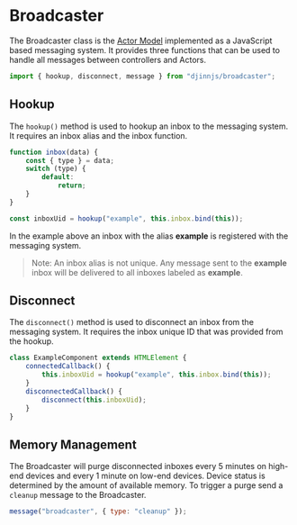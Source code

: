 # Broadcaster

The Broadcaster class is the [Actor Model](/messaging/actor-model) implemented as a JavaScript based messaging system. It provides three functions that can be used to handle all messages between controllers and Actors.

```javascript
import { hookup, disconnect, message } from "djinnjs/broadcaster";
```

## Hookup

The `hookup()` method is used to hookup an inbox to the messaging system. It requires an inbox alias and the inbox function.

```javascript
function inbox(data) {
    const { type } = data;
    switch (type) {
        default:
            return;
    }
}

const inboxUid = hookup("example", this.inbox.bind(this));
```

In the example above an inbox with the alias **example** is registered with the messaging system.

> Note: An inbox alias is not unique. Any message sent to the **example** inbox will be delivered to all inboxes labeled as **example**.

## Disconnect

The `disconnect()` method is used to disconnect an inbox from the messaging system. It requires the inbox unique ID that was provided from the hookup.

```javascript
class ExampleComponent extends HTMLElement {
    connectedCallback() {
        this.inboxUid = hookup("example", this.inbox.bind(this));
    }
    disconnectedCallback() {
        disconnect(this.inboxUid);
    }
}
```

## Memory Management

The Broadcaster will purge disconnected inboxes every 5 minutes on high-end devices and every 1 minute on low-end devices. Device status is determined by the amount of available memory. To trigger a purge send a `cleanup` message to the Broadcaster.

```javascript
message("broadcaster", { type: "cleanup" });
```
